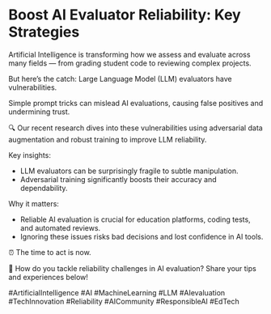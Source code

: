 # Boost AI Evaluator Reliability: Key Strategies

Artificial Intelligence is transforming how we assess and evaluate across many fields — from grading student code to reviewing complex projects.

But here’s the catch: Large Language Model (LLM) evaluators have vulnerabilities.

Simple prompt tricks can mislead AI evaluations, causing false positives and undermining trust.

🔍 Our recent research dives into these vulnerabilities using adversarial data augmentation and robust training to improve LLM reliability.

Key insights:
- LLM evaluators can be surprisingly fragile to subtle manipulation.
- Adversarial training significantly boosts their accuracy and dependability.

Why it matters:
- Reliable AI evaluation is crucial for education platforms, coding tests, and automated reviews.
- Ignoring these issues risks bad decisions and lost confidence in AI tools.

⏰ The time to act is now.

💬 How do you tackle reliability challenges in AI evaluation? Share your tips and experiences below!

#ArtificialIntelligence #AI #MachineLearning #LLM #AIevaluation #TechInnovation #Reliability #AICommunity #ResponsibleAI #EdTech